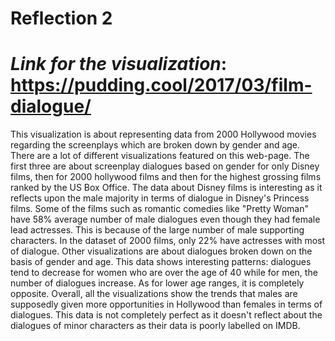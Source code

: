 Reflection 2
====
*Link for the visualization*: https://pudding.cool/2017/03/film-dialogue/
====
This visualization is about representing data from 2000 Hollywood movies regarding the screenplays which are broken down by gender and age. There are a lot of different visualizations featured on this web-page. The first three are about screenplay dialogues based on gender for only Disney films, then for 2000 hollywood films and then for the highest grossing films ranked by the US Box Office. The data about Disney films is interesting as it reflects upon the male majority in terms of dialogue in Disney's Princess films. Some of the films such as romantic comedies like "Pretty Woman" have 58% average number of male dialogues even though they had female lead actresses. This is because of the large number of male supporting characters. In the dataset of 2000 films, only 22% have actresses with most of dialogue. Other visualizations are about dialogues broken down on the basis of gender and age. This data shows interesting patterns: dialogues tend to decrease for women who are over the age of 40 while for men, the number of dialogues increase. As for lower age ranges, it is completely opposite. Overall, all the visualizations show the trends that males are supposedly given more opportunities in Hollywood than females in terms of dialogues. This data is not completely perfect as it doesn't reflect about the dialogues of minor characters as their data is poorly labelled on IMDB.

